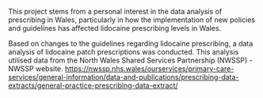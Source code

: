 This project stems from a personal interest in the data analysis of prescribing in Wales, particularly in how the implementation of new policies and guidelines has affected lidocaine prescribing levels in Wales.

Based on changes to the guidelines regarding lidocaine prescribing, a data analysis of lidocaine patch prescriptions was conducted. This analysis utilised data from the North Wales Shared Services Partnership (NWSSP) - NWSSP website.
https://nwssp.nhs.wales/ourservices/primary-care-services/general-information/data-and-publications/prescribing-data-extracts/general-practice-prescribing-data-extract/
